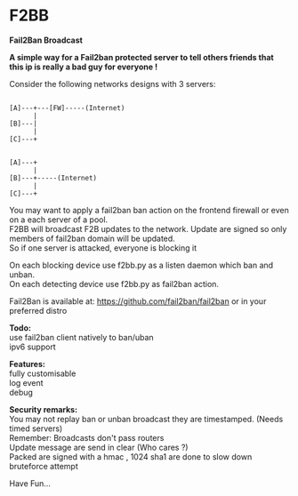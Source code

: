 F2BB
====

<b>Fail2Ban Broadcast</b><br>

<b>A simple way for a Fail2ban protected server to tell others friends that this ip is really a bad guy for everyone !<br></b>

Consider the following networks designs with 3 servers:<br>

<pre><code>
[A]---+---[FW]-----(Internet)
      |
[B]---|    
      |
[C]---+
</code></pre>

<pre><code>
[A]---+
      |
[B]---+-----(Internet)
      |
[C]---+            
</code></pre>

You may want to apply a fail2ban ban action on the frontend firewall or even on a each server of a pool.<br>
F2BB will broadcast F2B updates to the network. Update are signed so only members of fail2ban domain will be updated.<br>
So if one server is attacked, everyone is blocking it<br>

On each blocking device use f2bb.py as a listen daemon which ban and unban.<br>
On each detecting device use f2bb.py as fail2ban action.<br>

Fail2Ban is available at: https://github.com/fail2ban/fail2ban or in your preferred distro<br>

<b>Todo:<br></b>
use fail2ban client natively to ban/uban<br>
ipv6 support<br>

<b>Features:<br></b>
fully customisable<br>
log event<br>
debug<br>

<b>Security remarks:<br></b>
You may not replay ban or unban broadcast they are timestamped. (Needs timed servers)<br> 
Remember:  Broadcasts don't pass routers<br>
Update message are send in clear (Who cares ?)<br>
Packed are signed with a hmac , 1024 sha1 are done to slow down bruteforce attempt<br>

Have Fun…
